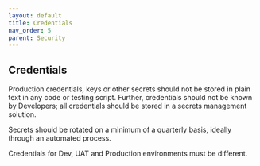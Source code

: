 ```yaml
---
layout: default
title: Credentials
nav_order: 5
parent: Security
---
```


Credentials
-----------

Production credentials, keys or other secrets should not be stored in
plain text in any code or testing script. Further, credentials should
not be known by Developers; all credentials should be stored in a
secrets management solution.

Secrets should be rotated on a minimum of a quarterly basis, ideally
through an automated process.

Credentials for Dev, UAT and Production environments must be different.
